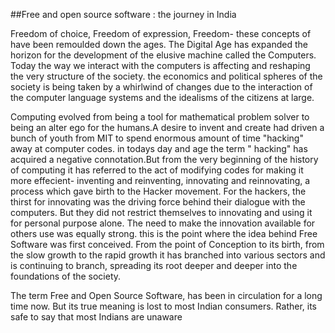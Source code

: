 ##Free and open source software : the journey in India

Freedom of choice, Freedom of expression, Freedom- these concepts of have been remoulded down the ages. The Digital Age has expanded the horizon for the development of the elusive machine called the Computers. Today the way we interact with the computers is affecting and reshaping the very structure of the society. the economics and political spheres of the society is being taken by a whirlwind of changes due to the interaction of the computer language systems and the idealisms of the citizens at large.

Computing evolved from being a tool for mathematical problem solver to being an alter ego for the humans.A desire to invent and create had driven a bunch of youth from MIT to spend enormous amount of time "hacking" away at computer codes. in todays day and age the term " hacking" has acquired a negative connotation.But from the  very beginning of the history of computing it has referred to the act of modifying codes for making it more effecient- inventing and reinventing, innovating and reinnovating, a process which gave birth to the Hacker movement. For the hackers, the thirst for innovating was the driving force behind their dialogue with the computers. But they did not restrict themselves to innovating and using it for personal purpose alone. The need to make the innovation available for others use was equally strong. this is the point where the idea behind Free Software was first conceived. From the point of Conception to its birth, from the slow growth to the rapid growth it has branched into various sectors and is continuing to branch, spreading its root deeper and deeper into the foundations of the society.

The term Free and Open Source Software, has been in circulation for a long time now. But its true meaning is lost to most Indian consumers. Rather, its safe to say that most Indians are unaware


